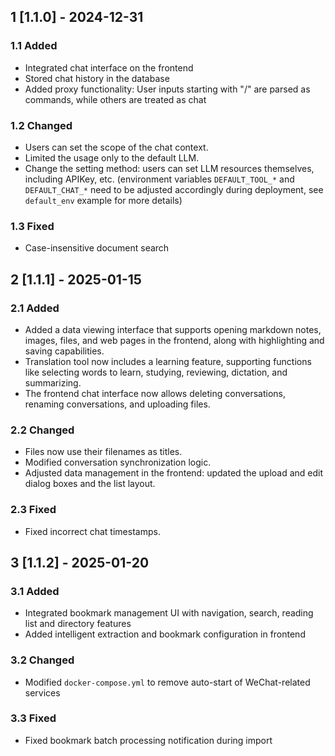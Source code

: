 ## 1 [1.1.0] - 2024-12-31

### 1.1 Added

- Integrated chat interface on the frontend
- Stored chat history in the database
- Added proxy functionality: User inputs starting with "/" are parsed as commands, while others are treated as chat

### 1.2 Changed

- Users can set the scope of the chat context.
- Limited the usage only to the default LLM.
- Change the setting method: users can set LLM resources themselves, including APIKey, etc. (environment variables `DEFAULT_TOOL_*` and `DEFAULT_CHAT_*` need to be adjusted accordingly during deployment, see `default_env` example for more details)
### 1.3 Fixed

- Case-insensitive document search

## 2 [1.1.1] - 2025-01-15

### 2.1 Added

- Added a data viewing interface that supports opening markdown notes, images, files, and web pages in the frontend, along with highlighting and saving capabilities.
- Translation tool now includes a learning feature, supporting functions like selecting words to learn, studying, reviewing, dictation, and summarizing.
- The frontend chat interface now allows deleting conversations, renaming conversations, and uploading files.

### 2.2 Changed

- Files now use their filenames as titles.
- Modified conversation synchronization logic.
- Adjusted data management in the frontend: updated the upload and edit dialog boxes and the list layout.

### 2.3 Fixed

- Fixed incorrect chat timestamps.


## 3 [1.1.2] - 2025-01-20

### 3.1 Added

- Integrated bookmark management UI with navigation, search, reading list and directory features
- Added intelligent extraction and bookmark configuration in frontend

### 3.2 Changed

- Modified `docker-compose.yml` to remove auto-start of WeChat-related services

### 3.3 Fixed

- Fixed bookmark batch processing notification during import